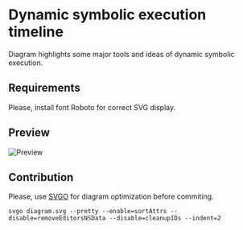 Dynamic symbolic execution timeline
===================================

Diagram highlights some major tools and ideas of dynamic symbolic execution.

Requirements
------------

Please, install font Roboto for correct SVG display.

Preview
-------

![Preview](https://raw.github.com/enzet/dynamic-symbolic-execution/master/diagram.png)

Contribution
------------

Please, use [SVGO](https://github.com/svg/svgo) for diagram optimization before commiting.

    svgo diagram.svg --pretty --enable=sortAttrs --disable=removeEditorsNSData --disable=cleanupIDs --indent=2
